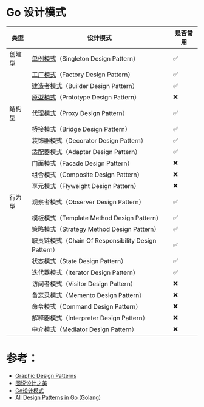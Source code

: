 # Go 设计模式

| 类型     | 设计模式                                               | 是否常用   |
| -------- | ------------------------------------------------------ | ---------- |
| 创建型   | [单例模式](./01_singleton)（Singleton Design Pattern） | ✅         |
|          | [工厂模式](./02_factory)（Factory Design Pattern）     | ✅         |
|          | [建造者模式](./03_builder)（Builder Design Pattern）   | ✅         |
|          | [原型模式](./04_prototype)（Prototype Design Pattern） | ❌         |
| 结构型   | [代理模式](./05_proxy)（Proxy Design Pattern）         | ✅         |
|          | [桥接模式](./06_bridge)（Bridge Design Pattern）       | ✅         |
|          | 装饰器模式（Decorator Design Pattern）                 | ✅         |
|          | 适配器模式（Adapter Design Pattern）                   | ✅         |
|          | 门面模式（Facade Design Pattern）                      | ❌         |
|          | 组合模式（Composite Design Pattern）                   | ❌         |
|          | 享元模式（Flyweight Design Pattern）                   | ❌         |
| 行为型   | 观察者模式（Observer Design Pattern）                  | ✅         |
|          | 模板模式（Template Method Design Pattern）             | ✅         |
|          | 策略模式（Strategy Method Design Pattern）             | ✅         |
|          | 职责链模式（Chain Of Responsibility Design Pattern）   | ✅         |
|          | 状态模式（State Design Pattern）                       | ✅         |
|          | 迭代器模式（Iterator Design Pattern）                  | ✅         |
|          | 访问者模式（Visitor Design Pattern）                   | ❌         |
|          | 备忘录模式（Memento Design Pattern）                   | ❌         |
|          | 命令模式（Command Design Pattern）                     | ❌         |
|          | 解释器模式（Interpreter Design Pattern）               | ❌         |
|          | 中介模式（Mediator Design Pattern）                    | ❌         |


# 参考：

- [Graphic Design Patterns](https://design-patterns.readthedocs.io/zh_CN/latest/index.html)
- [图说设计之美](https://time.geekbang.org/column/intro/100039001?tab=catalog)
- [Go设计模式](https://lailin.xyz/post/go-design-pattern.html)
- [All Design Patterns in Go (Golang)](https://golangbyexample.com/all-design-patterns-golang/)

